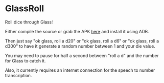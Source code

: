 GlassRoll
=========

Roll dice through Glass!


Either compile the source or grab the APK [here](https://github.com/jzplusplus/GlassRoll/raw/master/bin/GlassRoll.apk) and install it using ADB.


Then just say "ok glass, roll a d20" or "ok glass, roll a d6" or "ok glass, roll a d300" to have it generate a random number between 1 and your die value.

You may need to pause for half a second between "roll a d" and the number for Glass to catch it.

Also, it currently requires an internet connection for the speech to number transcription.
